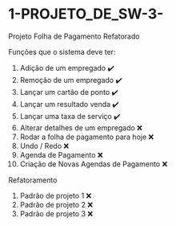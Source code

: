 # 1-PROJETO_DE_SW-3-
Projeto Folha de Pagamento Refatorado

Funções que o sistema deve ter:

1. Adição de um empregado :heavy_check_mark:
2. Remoção de um empregado :heavy_check_mark:
3. Lançar um cartão de ponto :heavy_check_mark:
4. Lançar um resultado venda :heavy_check_mark:
5. Lançar uma taxa de serviço :heavy_check_mark:
6. Alterar detalhes de um empregado :x:
7. Rodar a folha de pagamento para hoje :x: 
8. Undo / Redo :x:
9. Agenda de Pagamento :x:
10. Criação de Novas Agendas de Pagamento :x:

Refatoramento

1. Padrão de projeto 1 :x:
2. Padrão de projeto 2 :x:
3. Padrão de projeto 3 :x:

